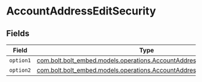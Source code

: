 # AccountAddressEditSecurity


## Fields

| Field                                                                                                                                   | Type                                                                                                                                    | Required                                                                                                                                | Description                                                                                                                             |
| --------------------------------------------------------------------------------------------------------------------------------------- | --------------------------------------------------------------------------------------------------------------------------------------- | --------------------------------------------------------------------------------------------------------------------------------------- | --------------------------------------------------------------------------------------------------------------------------------------- |
| `option1`                                                                                                                               | [com.bolt.bolt_embed.models.operations.AccountAddressEditSecurityOption1](../../models/operations/AccountAddressEditSecurityOption1.md) | :heavy_minus_sign:                                                                                                                      | N/A                                                                                                                                     |
| `option2`                                                                                                                               | [com.bolt.bolt_embed.models.operations.AccountAddressEditSecurityOption2](../../models/operations/AccountAddressEditSecurityOption2.md) | :heavy_minus_sign:                                                                                                                      | N/A                                                                                                                                     |